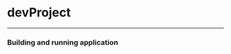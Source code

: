 # devProject
---------------------------------------------------------------------
### Building and running application